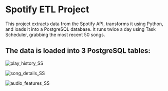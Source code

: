 # Spotify ETL Project
This project extracts data from the Spotify API, transforms it using Python, and loads it into a PostgreSQL database. It runs twice a day using Task Scheduler, grabbing the most recent 50 songs.




## The data is loaded into 3 PostgreSQL tables:
![play_history_SS](https://user-images.githubusercontent.com/22282334/126085303-87edbc0d-465e-44df-b1bf-7e397b3457f6.png)


![song_details_SS](https://user-images.githubusercontent.com/22282334/126085307-26f81266-18fe-4032-b47f-34500c4aeb9c.png)


![audio_features_SS](https://user-images.githubusercontent.com/22282334/126085309-86607359-b9af-4cd0-a2aa-4378edcc6f5e.png)







